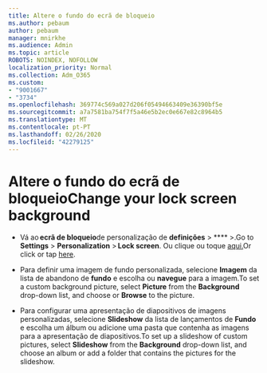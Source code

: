 ```yaml
---
title: Altere o fundo do ecrã de bloqueio
ms.author: pebaum
author: pebaum
manager: mnirkhe
ms.audience: Admin
ms.topic: article
ROBOTS: NOINDEX, NOFOLLOW
localization_priority: Normal
ms.collection: Adm_O365
ms.custom:
- "9001667"
- "3734"
ms.openlocfilehash: 369774c569a027d206f05494663409e36390bf5e
ms.sourcegitcommit: a7a7581ba754f7f5a46e5b2ec0e667e82c8964b5
ms.translationtype: MT
ms.contentlocale: pt-PT
ms.lasthandoff: 02/26/2020
ms.locfileid: "42279125"
---
```

# <a name="change-your-lock-screen-background"></a><span data-ttu-id="64728-102">Altere o fundo do ecrã de bloqueio</span><span class="sxs-lookup"><span data-stu-id="64728-102">Change your lock screen background</span></span>

- <span data-ttu-id="64728-103">Vá ao **ecrã de bloqueio**de personalização de **definições** > \*\*\*\* >.</span><span class="sxs-lookup"><span data-stu-id="64728-103">Go to **Settings** > **Personalization** > **Lock screen**.</span></span> <span data-ttu-id="64728-104">Ou clique ou toque [aqui.](ms-settings:lockscreen?activationSource=GetHelp)</span><span class="sxs-lookup"><span data-stu-id="64728-104">Or click or tap [here](ms-settings:lockscreen?activationSource=GetHelp).</span></span>

- <span data-ttu-id="64728-105">Para definir uma imagem de fundo personalizada, selecione **Imagem** da lista de abandono de **fundo** e escolha ou **navegue** para a imagem.</span><span class="sxs-lookup"><span data-stu-id="64728-105">To set a custom background picture, select **Picture** from the **Background** drop-down list, and choose or **Browse** to the picture.</span></span> 

- <span data-ttu-id="64728-106">Para configurar uma apresentação de diapositivos de imagens personalizadas, selecione **Slideshow** da lista de lançamentos de **Fundo** e escolha um álbum ou adicione uma pasta que contenha as imagens para a apresentação de diapositivos.</span><span class="sxs-lookup"><span data-stu-id="64728-106">To set up a slideshow of custom pictures, select **Slideshow** from the **Background** drop-down list, and choose an album or add a folder that contains the pictures for the slideshow.</span></span> 

